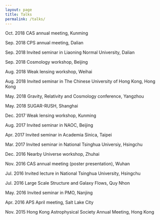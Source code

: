 ```yaml
---
layout: page
title: Talks
permalink: /talks/
---
```


Oct. 2018 CAS annual meeting, Kunming
 
Sep. 2018 CPS annual meeting, Dalian

Sep. 2018 Invited seminar in Liaoning Normal University, Dalian 

Sep. 2018 Cosmology workshop, Beijing

Aug. 2018 Weak lensing workshop, Weihai

Aug. 2018 Invited seminar in The Chinese University of Hong Kong, Hong Kong

May. 2018 Gravity, Relativity and Cosmology conference, Yangzhou

May. 2018 SUGAR-RUSH, Shanghai

Dec. 2017 Weak lensing workshop, Kunming

Aug. 2017 Invited seminar in NAOC, Beijing

Apr. 2017 Invited seminar in Academia Sinica, Taipei

Mar. 2017 Invited seminar in National Tsinghua Universiy, Hsingchu

Dec. 2016 Nearby Universe workshop, Zhuhai

Nov. 2016 CAS annual meeting (poster presentation), Wuhan

Jul. 2016 Invited lecture in National Tsinghua University, Hsingchu

Jul. 2016 Large Scale Structure and Galaxy Flows, Quy Nhon

May. 2016 Invited seminar in PMO, Nanjing

Apr. 2016 APS April meeting, Salt Lake City

Nov. 2015 Hong Kong Astrophysical Society Annual Meeting, Hong Kong
